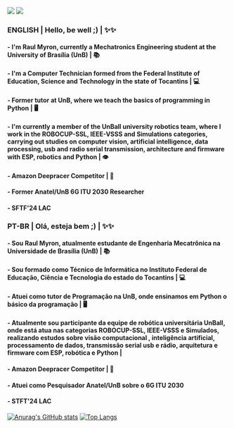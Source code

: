[![](https://img.shields.io/badge/-@raulmyron-%231DA1F2?style=flat-square&logo=twitter&logoColor=ffffff)](https://twitter.com/raulmyron)
[![](https://img.shields.io/badge/-@raulmyron-%23181717?style=flat-square&logo=github)](https://github.com/raulmyron)

### ENGLISH | Hello, be well ;) | ✨✨
#### - I'm Raul Myron, currently a Mechatronics Engineering student at the University of Brasília (UnB) | 📚
#### - I'm a Computer Technician formed from the Federal Institute of Education, Science and Technology in the state of Tocantins | 💻
#### - Former tutor at UnB, where we teach the basics of programming in Python | 🖥️
#### - I'm currently a member of the UnBall university robotics team, where I work in the ROBOCUP-SSL, IEEE-VSSS and Simulations categories, carrying out studies on computer vision, artificial intelligence, data processing, usb and radio serial transmission, architecture and firmware with ESP, robotics and Python | 👁️
#### - Amazon Deepracer Competitor | 🚗
#### - Former Anatel/UnB 6G ITU 2030 Researcher
#### - SFTF'24 LAC

### PT-BR | Olá, esteja bem ;) | ✨✨
#### - Sou Raul Myron, atualmente estudante de Engenharia Mecatrônica na Universidade de Brasília (UnB) | 📚
#### - Sou formado como Técnico de Informática no Instituto Federal de Educação, Ciência e Tecnologia do estado do Tocantins | 💻
#### - Atuei como tutor de Programação na UnB, onde ensinamos em Python o básico da programação | 🖥️
#### - Atualmente sou participante da equipe de robótica universitária UnBall, onde está atua nas categorias ROBOCUP-SSL, IEEE-VSSS e Simulados, realizando estudos sobre visão computacional , inteligência artificial, processamento de dados, transmissão serial usb e rádio, arquitetura e firmware com ESP, robótica e Python | 
#### - Amazon Deepracer Competitor | 🚗
#### - Atuei como Pesquisador Anatel/UnB sobre o 6G ITU 2030
#### - STFT'24 LAC

[![Anurag's GitHub stats](https://github-readme-stats.vercel.app/api?username=raulmyron)](https://github.com/anuraghazra/github-readme-stats)
[![Top Langs](https://github-readme-stats.vercel.app/api/top-langs/?username=raulmyron&layout=compact)](https://github.com/anuraghazra/github-readme-stats)
